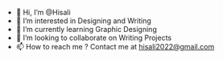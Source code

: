 - 👋 Hi, I’m @Hisali
- 👀 I’m interested in Designing and Writing
- 🌱 I’m currently learning Graphic Designing
- 💞️ I’m looking to collaborate on Writing Projects
- 📫 How to reach me ? Contact me at hisali2022@gmail.com
  

<!---
Hisali/Hisali is a ✨ special ✨ repository because its `README.md` (this file) appears on your GitHub profile.
You can click the Preview link to take a look at your changes.
--->
